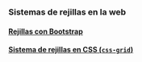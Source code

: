 ### Sistemas de rejillas en la web

#### [Rejillas con Bootstrap](http://htmlpreview.github.io/?https://github.com/mondeja/fullstack/blob/master/frontend/src/002-maquetacion/rejillas/bootstrap.html)
#### [Sistema de rejillas en CSS (``css-grid``)](http://htmlpreview.github.io/?https://github.com/mondeja/fullstack/blob/master/frontend/src/002-maquetacion/rejillas/css-grid.html)


